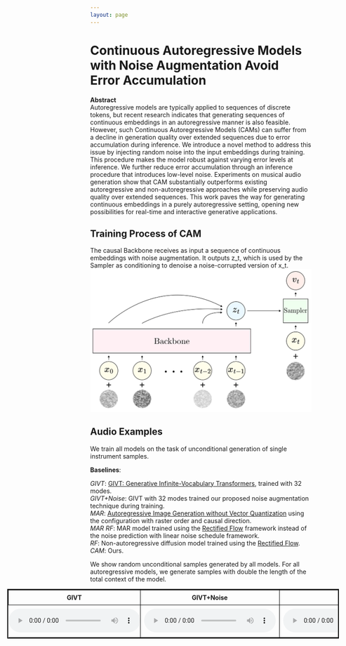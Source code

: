 ```yaml
---
layout: page
---
```


<style>
table {
  border-collapse: collapse;
  width: 100%;
}

th, td {
  border: 1px solid black;
  padding: 8px;
  text-align: center;
} 

/* Style for the empty cells in the second row */
tr:nth-child(even) td:first-child { 
  border: none; /* Remove border for empty cells */
  padding: 0;   /* Remove padding for empty cells */
}
</style>

# Continuous Autoregressive Models with Noise Augmentation Avoid Error Accumulation


**Abstract**  
Autoregressive models are typically applied to sequences of discrete tokens, but recent research indicates that generating sequences of continuous embeddings in an autoregressive manner is also feasible. However, such Continuous Autoregressive Models (CAMs) can suffer from a decline in generation quality over extended sequences due to error accumulation during inference. We introduce a novel method to address this issue by injecting random noise into the input embeddings during training. This procedure makes the model robust against varying error levels at inference. We further reduce error accumulation through an inference procedure that introduces low-level noise. Experiments on musical audio generation show that CAM substantially outperforms existing autoregressive and non-autoregressive approaches while preserving audio quality over extended sequences. This work paves the way for generating continuous embeddings in a purely autoregressive setting, opening new possibilities for real-time and interactive generative applications.

## Training Process of CAM
The causal Backbone receives as input a sequence of continuous embeddings with noise augmentation. It outputs z_t, which is used by the Sampler as conditioning to denoise a noise-corrupted version of x_t.
<img src="imgs/training.png">


## Audio Examples

We train all models on the task of unconditional generation of single instrument samples.

__Baselines__:

*GIVT*: [GIVT: Generative Infinite-Vocabulary Transformers](https://arxiv.org/abs/2312.02116), trained with 32 modes.  
*GIVT+Noise*: GIVT with 32 modes trained our proposed noise augmentation technique during training.  
*MAR*: [Autoregressive Image Generation without Vector Quantization](https://arxiv.org/abs/2406.11838) using the configuration with raster order and causal direction.  
*MAR RF*: MAR model trained using the [Rectified Flow](https://arxiv.org/abs/2209.03003) framework instead of the noise prediction with linear noise schedule framework.  
*RF*: Non-autoregressive diffusion model trained using the [Rectified Flow](https://arxiv.org/abs/2209.03003).  
*CAM*: Ours.  


We show random unconditional samples generated by all models. For all autoregressive models, we generate samples with double the length of the total context of the model.


<table style="margin-left: -5cm !important; width: 150%; border-collapse: collapse; border: 2px solid black; text-align: center;">
  <!-- Sample 1 -->
  <tr>
    <th style="width: 16.66%;">GIVT</th> 
    <th style="width: 16.66%;">GIVT+Noise</th>
    <th style="width: 16.66%;">MAR</th>
    <th style="width: 16.66%;">MAR RF</th>
    <th style="width: 16.66%;">CAM</th>
  </tr>
  <tr>
    <td>
      <audio src="givt/1.mp3" controls></audio>
    </td>
    <td>
      <audio src="givt_noise/1.mp3" controls></audio>
    </td>
    <td>
      <audio src="mar/1.mp3" controls></audio>
    </td>
    <td>
      <audio src="mar_rf/1.mp3" controls></audio>
    </td>
    <td>
      <audio src="rf/1.mp3" controls></audio>
    </td>
    <td>
      <audio src="cam/1.mp3" controls></audio>
    </td>
  </tr>

</table>
